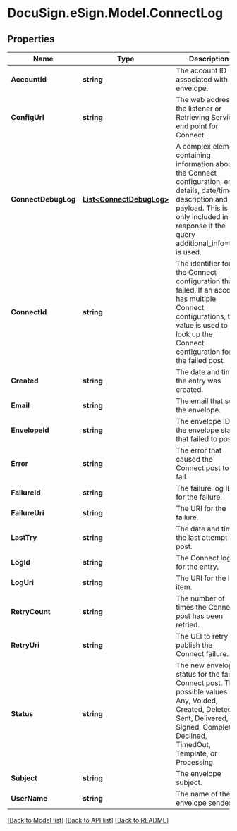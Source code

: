 # DocuSign.eSign.Model.ConnectLog
## Properties

Name | Type | Description | Notes
------------ | ------------- | ------------- | -------------
**AccountId** | **string** | The account ID associated with the envelope. | [optional] 
**ConfigUrl** | **string** | The web address of the listener or Retrieving Service end point for Connect. | [optional] 
**ConnectDebugLog** | [**List&lt;ConnectDebugLog&gt;**](ConnectDebugLog.md) | A complex element containing information about the Connect configuration, error details, date/time, description and payload.  This is only included in the response if the query additional_info&#x3D;true is used. | [optional] 
**ConnectId** | **string** | The identifier for the Connect configuration that failed. If an account has multiple Connect configurations, this value is used to look up the Connect configuration for the failed post. | [optional] 
**Created** | **string** | The date and time the entry was created. | [optional] 
**Email** | **string** | The email that sent the envelope. | [optional] 
**EnvelopeId** | **string** | The envelope ID of the envelope status that failed to post. | [optional] 
**Error** | **string** | The error that caused the Connect post to fail. | [optional] 
**FailureId** | **string** | The failure log ID for the failure. | [optional] 
**FailureUri** | **string** | The URI for the failure. | [optional] 
**LastTry** | **string** | The date and time the last attempt to post. | [optional] 
**LogId** | **string** | The Connect log ID for the entry. | [optional] 
**LogUri** | **string** | The URI for the log item. | [optional] 
**RetryCount** | **string** | The number of times the Connect post has been retried. | [optional] 
**RetryUri** | **string** | The UEI to retry to publish the Connect failure. | [optional] 
**Status** | **string** | The new envelope status for the failed Connect post. The possible values are: Any, Voided, Created, Deleted, Sent, Delivered, Signed, Completed, Declined, TimedOut, Template, or Processing. | [optional] 
**Subject** | **string** | The envelope subject. | [optional] 
**UserName** | **string** | The name of the envelope sender. | [optional] 

[[Back to Model list]](../README.md#documentation-for-models) [[Back to API list]](../README.md#documentation-for-api-endpoints) [[Back to README]](../README.md)


